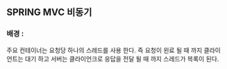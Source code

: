 ## SPRING MVC 비동기
### 배경 : 
주요 컨테이너는 요청당 하나의 스레드를 사용 한다. 즉 요청이 왼료 될 때 까지 클라이언트는 대기 하고 서버는 클라이언크로 응답을 전달 될 때 까지 스레드가 븍록이 된다. 